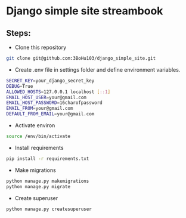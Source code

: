 # Django simple site streambook

## Steps:

- Clone this repository
```sh
git clone git@github.com:3BoHu103/django_simple_site.git
```
- Create .env file in settings folder and define environment variables.
```sh
SECRET_KEY=your_django_secret_key
DEBUG=True
ALLOWED_HOSTS=127.0.0.1 localhost [::1]
EMAIL_HOST_USER=your@gmail.com
EMAIL_HOST_PASSWORD=16charofpassword
EMAIL_FROM=your@gmail.com
DEFAULT_FROM_EMAIL=your@gmail.com
```
- Activate environ
```sh
source /env/bin/activate
```
- Install requirements
```sh
pip install -r requirements.txt
```
- Make migrations
```sh
python manage.py makemigrations
python manage.py migrate
```
- Create superuser
```sh
python manage.py createsuperuser
```
